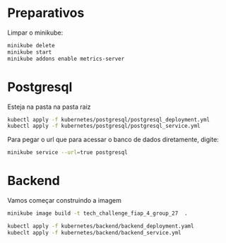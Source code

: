 # Preparativos

Limpar o minikube:
```bash
minikube delete
minikube start
minikube addons enable metrics-server
```

# Postgresql
Esteja na pasta na pasta raiz

```bash
kubectl apply -f kubernetes/postgresql/postgresql_deployment.yml
kubectl apply -f kubernetes/postgresql/postgresql_service.yml
```

Para pegar o url que para acessar o banco de dados diretamente, digite:
```bash
minikube service --url=true postgresql
```

# Backend
Vamos começar construindo a imagem
```bash
minikube image build -t tech_challenge_fiap_4_group_27  .
```

```bash
kubectl apply -f kubernetes/backend/backend_deployment.yaml
kubeclt apply -f kubernetes/backend/backend_service.yml 
```

